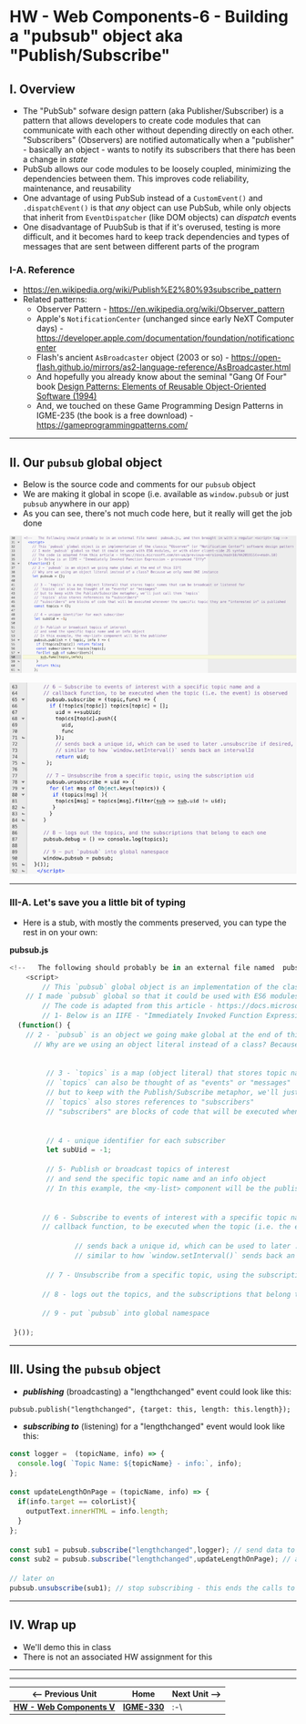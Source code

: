 # HW - Web Components-6 - Building a "pubsub" object aka "Publish/Subscribe"

## I. Overview

- The "PubSub" sofware design pattern (aka Publisher/Subscriber) is a pattern that allows developers to create code modules that can communicate with each other without depending directly on each other. "Subscribers" (Observers) are notified automatically when a "publisher" - basically an object - wants to notify its subscribers that there has been a change in *state* 
- PubSub allows our code modules to be loosely coupled, minimizing the dependencies between them. This improves code reliability, maintenance, and reusability 
- One advantage of using PubSub instead of a `CustomEvent()` and `.dispatchEvent()` is that *any* object can use PubSub, while only objects that inherit from `EventDispatcher` (like DOM objects) can *dispatch* events
- One disadvantage of PuubSub is that if it's overused, testing is more difficult, and it becomes hard to keep track dependencies and types of messages that are sent between different parts of the program

### I-A. Reference 

- https://en.wikipedia.org/wiki/Publish%E2%80%93subscribe_pattern
- Related patterns:
  - Observer Pattern - https://en.wikipedia.org/wiki/Observer_pattern
  - Apple's `NotificationCenter` (unchanged since early NeXT Computer days) - https://developer.apple.com/documentation/foundation/notificationcenter
  - Flash's ancient `AsBroadcaster` object (2003 or so) - https://open-flash.github.io/mirrors/as2-language-reference/AsBroadcaster.html
  - And hopefully you already know about the seminal "Gang Of Four" book [Design Patterns: Elements of Reusable Object-Oriented Software (1994)](https://en.wikipedia.org/wiki/Design_Patterns#Behavioral)
  - And, we touched on these Game Programming Design Patterns in IGME-235 (the book is a free download) - https://gameprogrammingpatterns.com/

<hr>

## II. Our `pubsub` global object

- Below is the source code and comments for our `pubsub` object
- We are making it global in scope (i.e. available as `window.pubsub` or just `pubsub` anywhere in our app)
- As you can see, there's not much code here, but it really will get the job done

![screenshot](_images/_wc/HW-wc-16.png)


![screenshot](_images/_wc/HW-wc-17.png)

<hr>

### III-A. Let's save you a little bit of typing

- Here is a stub, with mostly the comments preserved, you can type the rest in on your own:

**pubsub.js**

```js
<!--   The following should probably be in an external file named  pubsub.js, and then brought in with a regular <script> tag -->
	<script>
		// This `pubsub` global object is an implementation of the classic "Observer" (or "Notification Center") software design pattern
    // I made `pubsub` global so that it could be used with ES6 modules, or with older client-side JS syntax
		// The code is adapted from this article - https://docs.microsoft.com/en-us/previous-versions/msdn10/hh201955(v=msdn.10)
		// 1- Below is an IIFE - "Immediately Invoked Function Expression - pronounced "Iffy"
  (function() {
    // 2 - `pubsub` is an object we going make global at the end of this IIFE
	  // Why are we using an object literal instead of a class? Because we only need ONE instance 

 
		 // 3 - `topics` is a map (object literal) that stores topic names that can be broadcast or listened for
		 // `topics` can also be thought of as "events" or "messages"
		 // but to keep with the Publish/Subscribe metaphor, we'll just call them `topics`
		 // `topics` also stores references to "subscribers"
		 // "subscribers" are blocks of code that will be executed whenever the specific topic they are "interested in" is published

	
		 // 4 - unique identifier for each subscriber
		 let subUid = -1;
	
		 // 5- Publish or broadcast topics of interest
		 // and send the specific topic name and an info object
		 // In this example, the <my-list> component will be the publisher

	
		// 6 - Subscribe to events of interest with a specific topic name and a
		// callback function, to be executed when the topic (i.e. the event) is observed
		 
				// sends back a unique id, which can be used to later .unsubscribe if desired,
				// similar to how `window.setInterval()` sends back an intervalId
	
		 // 7 - Unsubscribe from a specific topic, using the subscription uid

		// 8 - logs out the topics, and the subscriptions that belong to each one

		// 9 - put `pubsub` into global namespace

 }());
``` 

<hr>

## III. Using the `pubsub` object

- ***publishing*** (broadcasting) a "lengthchanged" event could look like this:

```
pubsub.publish("lengthchanged", {target: this, length: this.length});
```

- ***subscribing to*** (listening) for a "lengthchanged" event would look like this:

```js
const logger =  (topicName, info) => {
  console.log( `Topic Name: ${topicName} - info:`, info);
};

const updateLengthOnPage = (topicName, info) => {
  if(info.target == colorList){
    outputText.innerHTML = info.length;
  }
};

const sub1 = pubsub.subscribe("lengthchanged",logger); // send data to a logging function
const sub2 = pubsub.subscribe("lengthchanged",updateLengthOnPage); // also update DOM

// later on
pubsub.unsubscribe(sub1); // stop subscribing - this ends the calls to `logger` above
```

<hr>

## IV. Wrap up

- We'll demo this in class
- There is not an associated HW assignment for this

<hr><hr>

| <-- Previous Unit | Home | Next Unit -->
| --- | --- | --- 
|  [**HW - Web Components V**](HW-wc-5.md)  |  [**IGME-330**](../README.md) | :-\
